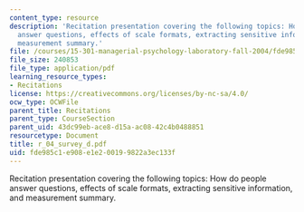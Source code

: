 ```yaml
---
content_type: resource
description: 'Recitation presentation covering the following topics: How do people
  answer questions, effects of scale formats, extracting sensitive information, and
  measurement summary.'
file: /courses/15-301-managerial-psychology-laboratory-fall-2004/fde985c1e908e1e200199822a3ec133f_r_04_survey_d.pdf
file_size: 240853
file_type: application/pdf
learning_resource_types:
- Recitations
license: https://creativecommons.org/licenses/by-nc-sa/4.0/
ocw_type: OCWFile
parent_title: Recitations
parent_type: CourseSection
parent_uid: 43dc99eb-ace8-d15a-ac08-42c4b0488851
resourcetype: Document
title: r_04_survey_d.pdf
uid: fde985c1-e908-e1e2-0019-9822a3ec133f
---
```

Recitation presentation covering the following topics: How do people answer questions, effects of scale formats, extracting sensitive information, and measurement summary.